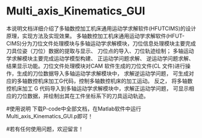 # Multi_axis_Kinematics_GUI
本说明文档详细介绍了多轴数控加工机床通用运动学求解软件(HFUTCIMS)的设计原理，实现方法及实现效果。 多轴数控加工机床通用运动学求解软件(HFUT-CIMS)分为刀位文件处理模块与多轴运动学求解模块，刀位信息处理模块主要完成刀具位姿（刀位）数据的提取与显示、 刀位点的导入、刀位轨迹绘制； 多轴运动学求解模块主要完成运动学模型构建、 正运动学问题求解、 逆运动学问题求解、结果显示功能。刀位文件处理模块对CAM 软件生成的刀位文件(CL 文件)进行操作，生成的刀位数据导入多轴运动学求解模块中， 求解逆运动学问题， 可生成对应的多轴数控机床加工G代码，控制多轴数控机床的加工运动。 反之， 将多轴数控机床加工 G 代码导入到多轴运动学求解模块中，求解正运动学问题， 可显示相应的刀位数据，并绘制出其在工件坐标系下的刀具运动轨迹。

#使用说明
下载P-code中全部文档，在Matlab软件中运行Multi_axis_Kinematics_GUI.p即可！

#若有任何使用问题，欢迎留言！
